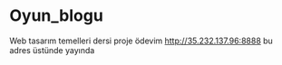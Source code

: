 # Oyun_blogu
Web tasarım temelleri dersi proje ödevim 
http://35.232.137.96:8888 bu adres üstünde yayında
